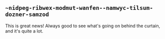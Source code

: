 ## `~nidpeg-ribwex-modmut-wanfen--namwyc-tilsum-dozner-samzod`
This is great news! Always good to see what's going on behind the curtain, and it's quite a lot.